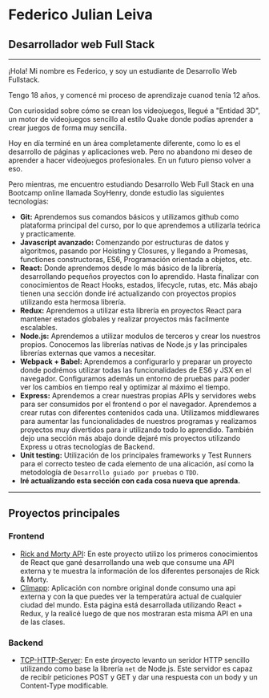 # Federico Julian Leiva

## Desarrollador web Full Stack

---

¡Hola!
Mi nombre es Federico, y soy un estudiante de Desarrollo Web Fullstack.

Tengo 18 años, y comencé mi proceso de aprendizaje cuanod tenía 12 años.

Con curiosidad sobre cómo se crean los videojuegos, llegué a "Entidad 3D", un motor de videojuegos sencillo al estilo Quake donde podías aprender a crear juegos de forma muy sencilla.

Hoy en día terminé en un área completamente diferente, como lo es el desarrollo de páginas y aplicaciones web. Pero no abandono mi deseo de aprender a hacer videojuegos profesionales. En un futuro pienso volver a eso.

Pero mientras, me encuentro estudiando Desarrollo Web Full Stack en una Bootcamp online llamada SoyHenry, donde estudio las siguientes tecnologías:

- **Git:** Aprendemos sus comandos básicos y utilizamos github como plataforma principal del curso, por lo que aprendemos a utilizarla teórica y practicamente.
- **Javascript avanzado:** Comenzando por estructuras de datos y algoritmos, pasando por Hoisting y Closures, y llegando a Promesas, functiones constructoras, ES6, Programación orientada a objetos, etc.
- **React:** Donde aprendemos desde lo más básico de la librería, desarrollando pequeños proyectos con lo aprendido. Hasta finalizar con conocimientos de React Hooks, estados, lifecycle, rutas, etc. Más abajo tienen una sección donde iré actualizando con proyectos propios utilizando esta hermosa librería.
- **Redux:** Aprendemos a utilizar esta librería en proyectos React para mantener estados globales y realizar proyectos más facilmente escalables.
- **Node.js:** Aprendemos a utilizar modulos de terceros y crear los nuestros propios. Conocemos las librerías nativas de Node.js y las principales librerías externas que vamos a necesitar.
- **Webpack + Babel:** Aprendemos a configurarlo y preparar un proyecto donde podrémos utilizar todas las funcionalidades de ES6 y JSX en el navegador. Configuramos además un entorno de pruebas para poder ver los cambios en tiempo real y optimizar al máximo el tiempo.
- **Express:** Aprendemos a crear nuestras propias APIs y servidores webs para ser consumidos por el frontend o por el navegador. Aprendemos a crear rutas con diferentes contenidos cada una. Utilizamos middlewares para aumentar las funcionalidades de nuestros programas y realizamos proyectos muy divertidos para ir utilizando todo lo aprendido. También dejo una sección más abajo donde dejaré mis proyectos utilizando Express u otras tecnologías de Backend.
- **Unit testing:** Utilización de los principales frameworks y Test Runners para el correcto testeo de cada elemento de una alicación, así como la metodología de `Desarrollo guiado por pruebas` o `TDD`.
- **Iré actualizando esta sección con cada cosa nueva que aprenda.**

---

## Proyectos principales
### Frontend
- [Rick and Morty API](https://github.com/FedericoLeiva12/Rick-And-Morty-API): En este proyecto utilizo los primeros conocimientos de React que gané desarrollando una web que consume una API externa y te muestra la información de los diferentes personajes de Rick & Morty.
- [Climapp](https://github.com/FedericoLeiva12/Climapp): Aplicación con nombre original donde consumo una api externa y con la que puedes ver la temperatúra actual de cualquier ciudad del mundo. Esta página está desarrollada utilizando React + Redux, y la realicé luego de que nos mostraran esta misma API en una de las clases.
### Backend
- [TCP-HTTP-Server](https://github.com/FedericoLeiva12/TCP-HTTP-Server): En este ṕroyecto levanto un seridor HTTP sencillo utilizando como base la librería `net` de Node.js. Este servidor es capaz de recibír peticiones POST y GET y dar una respuesta con un body y un Content-Type modificable.